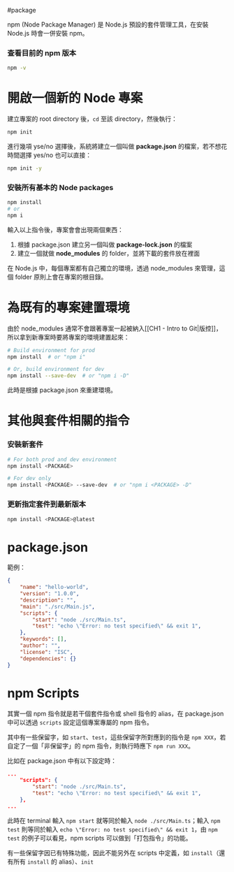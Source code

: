 #package 

npm (Node Package Manager) 是 Node.js 預設的套件管理工具，在安裝 Node.js 時會一併安裝 npm。

### 查看目前的 npm 版本

```bash
npm -v
```

# 開啟一個新的 Node 專案

建立專案的 root directory 後，`cd` 至該 directory，然後執行：

```bash
npm init
```

進行幾項 yse/no 選擇後，系統將建立一個叫做 **package.json** 的檔案，若不想花時間選擇 yes/no 也可以直接：

```bash
npm init -y
```

### 安裝所有基本的 Node packages

```bash
npm install
# or
npm i
```

輸入以上指令後，專案會會出現兩個東西：

1. 根據 package.json 建立另一個叫做 **package-lock.json** 的檔案
2. 建立一個就做 **node_modules** 的 folder，並將下載的套件放在裡面

在 Node.js 中，每個專案都有自己獨立的環境，透過 node_modules 來管理，這個 folder 原則上會在專案的根目錄。

# 為既有的專案建置環境

由於 node_modules 通常不會跟著專案一起被納入[[CH1 - Intro to Git|版控]]，所以拿到新專案時要將專案的環境建置起來：

```bash
# Build environment for prod
npm install  # or "npm i"

# Or, build environment for dev
npm install --save-dev  # or "npm i -D"
```

此時是根據 package.json 來重建環境。

# 其他與套件相關的指令

### 安裝新套件

```sh
# For both prod and dev environment
npm install <PACKAGE>

# For dev only
npm install <PACKAGE> --save-dev  # or "npm i <PACKAGE> -D"
```

### 更新指定套件到最新版本

```sh
npm install <PACKAGE>@latest
```

# package.json

範例：

```json
{
    "name": "hello-world",
    "version": "1.0.0",
    "description": "",
    "main": "./src/Main.js",
    "scripts": {
        "start": "node ./src/Main.ts",
        "test": "echo \"Error: no test specified\" && exit 1",
    },
    "keywords": [],
    "author": "",
    "license": "ISC",
    "dependencies": {}
}
```

# npm Scripts

其實一個 npm 指令就是若干個套件指令或 shell 指令的 alias，在 package.json 中可以透過 `scripts` 設定這個專案專屬的 npm 指令。

其中有一些保留字，如 `start`、`test`，這些保留字所對應到的指令是 `npm XXX`，若自定了一個「非保留字」的 npm 指令，則執行時應下 `npm run XXX`。

比如在 package.json 中有以下設定時：

```json
...
    "scripts": {
        "start": "node ./src/Main.ts",
        "test": "echo \"Error: no test specified\" && exit 1",
    },
...
```

此時在 terminal 輸入 `npm start` 就等同於輸入 `node ./src/Main.ts`；輸入 `npm test` 則等同於輸入 `echo \"Error: no test specified\" && exit 1`，由 `npm test` 的例子可以看見，npm scripts 可以做到「打包指令」的功能。

有一些保留字因已有特殊功能，因此不能另外在 scripts 中定義，如 `install`（還有所有 `install` 的 alias）、`init`
